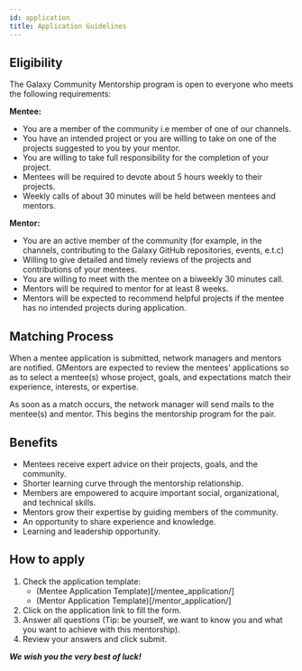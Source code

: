 ```yaml
---
id: application
title: Application Guidelines
---
```


## Eligibility

The Galaxy Community Mentorship program is open to everyone who meets the following requirements:

**Mentee:**

- You are a member of the community i.e member of one of our channels.
- You have an intended project or you are willing to take on one of the projects suggested to you by your mentor.
- You are willing to take full responsibility for the completion of your project.
- Mentees will be required to devote about 5 hours weekly to their projects.
- Weekly calls of about 30 minutes will be held between mentees and mentors.

**Mentor:**

- You are an active member of the community (for example, in the channels, contributing to the Galaxy GitHub repositories, events, e.t.c)
- Willing to give detailed and timely reviews of the projects and contributions of your mentees.
- You are willing to meet with the mentee on a biweekly 30 minutes call.
- Mentors will be required to mentor for at least 8 weeks.
- Mentors will be expected to recommend helpful projects if the mentee has no intended projects during application.

## Matching Process

When a mentee application is submitted, network managers and mentors are notified. GMentors are expected to review the mentees' applications so as to select a mentee(s) whose project, goals, and expectations match their experience, interests, or expertise.

As soon as a match occurs, the network manager will send mails to the mentee(s) and mentor. This begins the mentorship program for the pair.

## Benefits

- Mentees receive expert advice on their projects, goals, and the community.
- Shorter learning curve through the mentorship relationship.
- Members are empowered to acquire important social, organizational, and technical skills.
- Mentors grow their expertise by guiding members of the community.
- An opportunity to share experience and knowledge.
- Learning and leadership opportunity.

## How to apply

1.  Check the application template:
    - (Mentee Application Template)[/mentee_application/]
    - (Mentor Application Template)[/mentor_application/]
2.  Click on the application link to fill the form.
3.  Answer all questions (Tip: be yourself, we want to know you and what you want to achieve with this mentorship).
4.  Review your answers and click submit.

***We wish you the very best of luck!***
